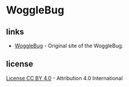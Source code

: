 # WoggleBug


## links

* [WoggleBug](https://web.archive.org/web/20070501084812/http://www.musicsynthesizer.com/WoggleBug/WoggleBug.html) - Original site of the WoggleBug.

## license

[License CC BY 4.0](http://creativecommons.org/licenses/by/4.0/) - Attribution 4.0 International
